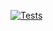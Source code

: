 [![Tests](https://github.com/nksfrank/aoc/actions/workflows/tests.yml/badge.svg)](https://github.com/nksfrank/aoc/actions/workflows/tests.yml)